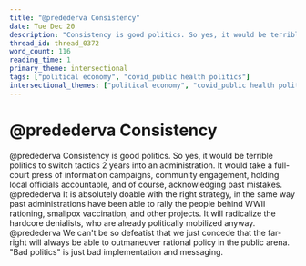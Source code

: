 ```yaml
---
title: "@predederva Consistency"
date: Tue Dec 20
description: "Consistency is good politics. So yes, it would be terrible politics to switch tactics 2 years into an administration."
thread_id: thread_0372
word_count: 116
reading_time: 1
primary_theme: intersectional
tags: ["political economy", "covid_public health politics"]
intersectional_themes: ["political economy", "covid_public health politics"]
---
```


# @predederva Consistency

@predederva Consistency is good politics. So yes, it would be terrible politics to switch tactics 2 years into an administration. It would take a full-court press of information campaigns, community engagement, holding local officials accountable, and of course, acknowledging past mistakes. @predederva It is absolutely doable with the right strategy, in the same way past administrations have been able to rally the people behind WWII rationing, smallpox vaccination, and other projects. It will radicalize the hardcore denialists, who are already politically mobilized anyway. @predederva We can't be so defeatist that we just concede that the far-right will always be able to outmaneuver rational policy in the public arena. "Bad politics" is just bad implementation and messaging.
